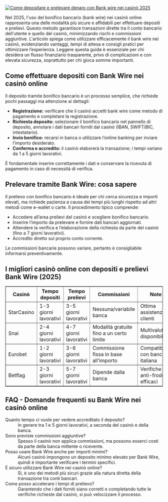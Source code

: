 [![Come depositare e prelevare denaro con Bank wire nei casinò 2025](https://123-caf.pages.dev/gitsignup.png)](https://vrmoo.ru/Bt82HjjY)

<p>Nel 2025, l'uso del bonifico bancario (bank wire) nei casinò online rappresenta una delle modalità più sicure e affidabili per effettuare depositi e prelievi. Questo metodo garantisce transazioni dirette tra il conto bancario dell'utente e quello del casinò, minimizzando rischi e commissioni aggiuntive. L'articolo spiega come utilizzare efficacemente il bank wire nei casinò, evidenziando vantaggi, tempi di attesa e consigli pratici per ottimizzare l’esperienza. Leggere questa guida è essenziale per chi desidera un flusso finanziario trasparente, privo di complicazioni e con elevata sicurezza, soprattutto per chi gioca somme importanti.</p>   <h2>Come effettuare depositi con Bank Wire nei casinò online</h2> <p>Il deposito tramite bonifico bancario è un processo semplice, che richiede pochi passaggi ma attenzione ai dettagli:</p> <ul> <li><strong>Registrazione:</strong> verificare che il casinò accetti bank wire come metodo di pagamento e completare la registrazione.</li> <li><strong>Richiesta deposito:</strong> selezionare il bonifico bancario nel pannello di deposito, annotare i dati bancari forniti dal casinò (IBAN, SWIFT/BIC, intestatario).</li> <li><strong>Invio bonifico:</strong> recarsi in banca o utilizzare l’online banking per inviare l’importo desiderato.</li> <li><strong>Conferma e accredito:</strong> il casinò elaborerà la transazione; i tempi variano da 1 a 5 giorni lavorativi.</li> </ul> <p>È fondamentale inserire correttamente i dati e conservare la ricevuta di pagamento in caso di necessità di verifica.</p>  <h2>Prelevare tramite Bank Wire: cosa sapere</h2> <p>Il prelievo con bonifico bancario è ideale per chi cerca sicurezza e importi elevati, ma richiede pazienza a causa dei tempi più lunghi rispetto ad altri metodi come e-wallet o carte. Il procedimento tipico comprende:</p> <ul> <li>Accedere all’area prelievi del casinò e scegliere bonifico bancario.</li> <li>Inserire l’importo da prelevare e fornire dati bancari aggiornati.</li> <li>Attendere la verifica e l’elaborazione della richiesta da parte del casinò (fino a 7 giorni lavorativi).</li> <li>Accredito diretto sul proprio conto corrente.</li> </ul> <p>Le commissioni bancarie possono variare, pertanto è consigliabile informarsi preventivamente.</p>  <h2>I migliori casinò online con depositi e prelievi Bank Wire (2025)</h2> <table border="1" cellpadding="5" cellspacing="0"> <thead> <tr> <th>Casinò</th> <th>Tempo depositi</th> <th>Tempo prelievi</th> <th>Commissioni</th> <th>Note</th> </tr> </thead> <tbody> <tr> <td>StarCasino</td> <td>1-3 giorni lavorativi</td> <td>3-5 giorni lavorativi</td> <td>Nessuna/variabile banca</td> <td>Ottima assistenza clienti</td> </tr> <tr> <td>Snai</td> <td>2-4 giorni lavorativi</td> <td>4-7 giorni lavorativi</td> <td>Modalità gratuite fino a un certo limite</td> <td>Multivaluta disponibile</td> </tr> <tr> <td>Eurobet</td> <td>1-2 giorni lavorativi</td> <td>3-6 giorni lavorativi</td> <td>Commissione fissa in base all’importo</td> <td>Compatibilità con banca italiana</td> </tr> <tr> <td>Betflag</td> <td>2-3 giorni lavorativi</td> <td>5-7 giorni lavorativi</td> <td>Dipende dalla banca</td> <td>Verifiche anti-frode efficaci</td> </tr> </tbody> </table>  <h2>FAQ - Domande frequenti su Bank Wire nei casinò online</h2> <dl> <dt>Quanto tempo ci vuole per vedere accreditato il deposito?</dt> <dd>In genere tra 1 e 5 giorni lavorativi, a seconda del casinò e della banca.</dd>  <dt>Sono previste commissioni aggiuntive?</dt> <dd>Spesso il casinò non applica commissioni, ma possono esserci costi da parte della banca mittente o ricevente.</dd>  <dt>Posso usare Bank Wire anche per importi minimi?</dt> <dd>Alcuni casinò impongono un deposito minimo elevato per Bank Wire, quindi è importante verificare i termini specifici.</dd>  <dt>È sicuro utilizzare Bank Wire nei casinò online?</dt> <dd>Sì, è uno dei metodi più sicuri grazie alla natura diretta della transazione tra conti bancari.</dd>  <dt>Come posso accelerare i tempi di prelievo?</dt> <dd>Garantendo che i dati forniti siano corretti e completando tutte le verifiche richieste dal casinò, si può velocizzare il processo.</dd> </dl>